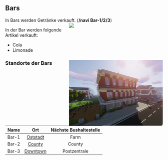 ## Bars

In Bars werden Getränke verkauft. (**/navi Bar-1/2/3**) <img align="right" width="300" eight="150" src="../../../assets/image/biz/bar/Bar-Kaufmenü.png"> 


In der Bar werden folgende Artikel verkauft: 

+ Cola
+ Limonade

  


### Standorte der Bars <img align="right" width="300" eight="150" src="../../../assets/image/biz/bar/Bar-1.png" alt="Bar-1" title="Bar-1">

| Name | Ort | Nächste Bushaltestelle |
|:-:|:-:|:-:|
| Bar-1 | [Oststadt](../../pages/gebiete/oststadt.md) | Farm |
| Bar-2 | [County](../../pages/gebiete/county.md) | County |
| Bar-3 | [Downtown](../../pages/gebiete/downtown.md) | Postzentrale |
